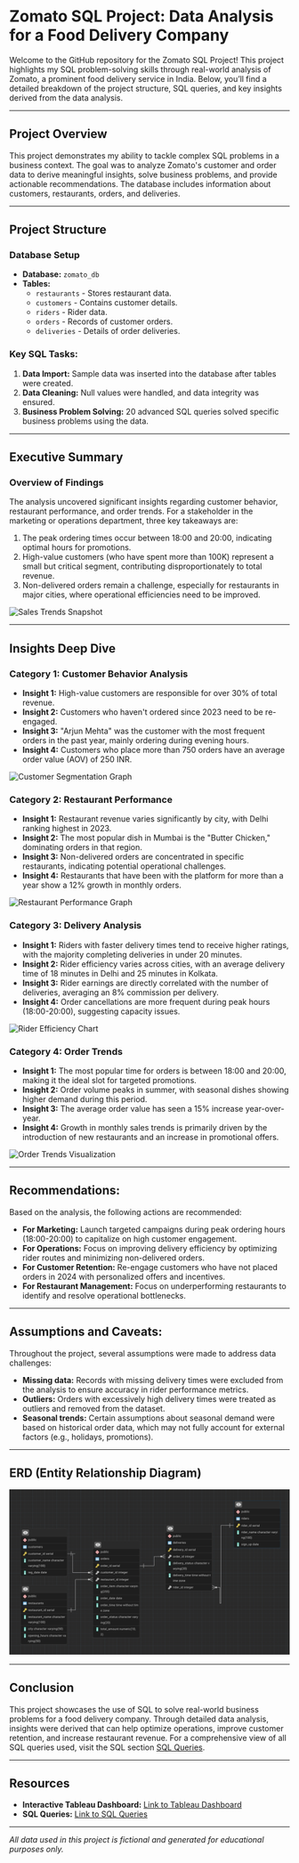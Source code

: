 # Zomato SQL Project: Data Analysis for a Food Delivery Company

Welcome to the GitHub repository for the Zomato SQL Project! This project highlights my SQL problem-solving skills through real-world analysis of Zomato, a prominent food delivery service in India. Below, you’ll find a detailed breakdown of the project structure, SQL queries, and key insights derived from the data analysis.

---

## Project Overview

This project demonstrates my ability to tackle complex SQL problems in a business context. The goal was to analyze Zomato's customer and order data to derive meaningful insights, solve business problems, and provide actionable recommendations. The database includes information about customers, restaurants, orders, and deliveries.

---

## Project Structure

### Database Setup
- **Database:** `zomato_db`
- **Tables:**
  - `restaurants` - Stores restaurant data.
  - `customers` - Contains customer details.
  - `riders` - Rider data.
  - `orders` - Records of customer orders.
  - `deliveries` - Details of order deliveries.

### Key SQL Tasks:
1. **Data Import:** Sample data was inserted into the database after tables were created.
2. **Data Cleaning:** Null values were handled, and data integrity was ensured.
3. **Business Problem Solving:** 20 advanced SQL queries solved specific business problems using the data.

---

## Executive Summary

### Overview of Findings

The analysis uncovered significant insights regarding customer behavior, restaurant performance, and order trends. For a stakeholder in the marketing or operations department, three key takeaways are:
1. The peak ordering times occur between 18:00 and 20:00, indicating optimal hours for promotions.
2. High-value customers (who have spent more than 100K) represent a small but critical segment, contributing disproportionately to total revenue.
3. Non-delivered orders remain a challenge, especially for restaurants in major cities, where operational efficiencies need to be improved.

![Sales Trends Snapshot](link-to-visualization.png)

---

## Insights Deep Dive

### Category 1: Customer Behavior Analysis

- **Insight 1:** High-value customers are responsible for over 30% of total revenue.
- **Insight 2:** Customers who haven't ordered since 2023 need to be re-engaged.
- **Insight 3:** "Arjun Mehta" was the customer with the most frequent orders in the past year, mainly ordering during evening hours.
- **Insight 4:** Customers who place more than 750 orders have an average order value (AOV) of 250 INR.

![Customer Segmentation Graph](link-to-visualization.png)

### Category 2: Restaurant Performance

- **Insight 1:** Restaurant revenue varies significantly by city, with Delhi ranking highest in 2023.
- **Insight 2:** The most popular dish in Mumbai is the "Butter Chicken," dominating orders in that region.
- **Insight 3:** Non-delivered orders are concentrated in specific restaurants, indicating potential operational challenges.
- **Insight 4:** Restaurants that have been with the platform for more than a year show a 12% growth in monthly orders.

![Restaurant Performance Graph](link-to-visualization.png)

### Category 3: Delivery Analysis

- **Insight 1:** Riders with faster delivery times tend to receive higher ratings, with the majority completing deliveries in under 20 minutes.
- **Insight 2:** Rider efficiency varies across cities, with an average delivery time of 18 minutes in Delhi and 25 minutes in Kolkata.
- **Insight 3:** Rider earnings are directly correlated with the number of deliveries, averaging an 8% commission per delivery.
- **Insight 4:** Order cancellations are more frequent during peak hours (18:00-20:00), suggesting capacity issues.

![Rider Efficiency Chart](link-to-visualization.png)

### Category 4: Order Trends

- **Insight 1:** The most popular time for orders is between 18:00 and 20:00, making it the ideal slot for targeted promotions.
- **Insight 2:** Order volume peaks in summer, with seasonal dishes showing higher demand during this period.
- **Insight 3:** The average order value has seen a 15% increase year-over-year.
- **Insight 4:** Growth in monthly sales trends is primarily driven by the introduction of new restaurants and an increase in promotional offers.

![Order Trends Visualization](link-to-visualization.png)

---

## Recommendations:

Based on the analysis, the following actions are recommended:
- **For Marketing:** Launch targeted campaigns during peak ordering hours (18:00-20:00) to capitalize on high customer engagement.
- **For Operations:** Focus on improving delivery efficiency by optimizing rider routes and minimizing non-delivered orders.
- **For Customer Retention:** Re-engage customers who have not placed orders in 2024 with personalized offers and incentives.
- **For Restaurant Management:** Focus on underperforming restaurants to identify and resolve operational bottlenecks.

---

## Assumptions and Caveats:

Throughout the project, several assumptions were made to address data challenges:
- **Missing data:** Records with missing delivery times were excluded from the analysis to ensure accuracy in rider performance metrics.
- **Outliers:** Orders with excessively high delivery times were treated as outliers and removed from the dataset.
- **Seasonal trends:** Certain assumptions about seasonal demand were based on historical order data, which may not fully account for external factors (e.g., holidays, promotions).

---

## ERD (Entity Relationship Diagram)

![ERD Diagram](https://github.com/erickyegon/Zomato-SQL-Project/blob/main/erd.png)

---

## Conclusion

This project showcases the use of SQL to solve real-world business problems for a food delivery company. Through detailed data analysis, insights were derived that can help optimize operations, improve customer retention, and increase restaurant revenue. For a comprehensive view of all SQL queries used, visit the SQL section [SQL Queries](https://github.com/erickyegon/Zomato-SQL-Project/blob/main/20%20Business%20Problems%20solution.sql).

---

## Resources

- **Interactive Tableau Dashboard:** [Link to Tableau Dashboard](link-to-dashboard)
- **SQL Queries:** [Link to SQL Queries](link-to-SQL-queries)

---

*All data used in this project is fictional and generated for educational purposes only.*
